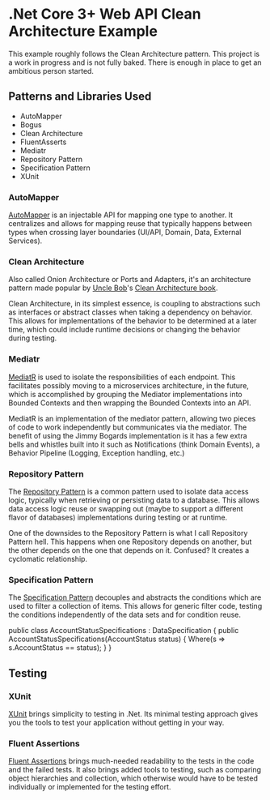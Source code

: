 ﻿# .Net Core 3+ Web API Clean Architecture Example
 
 This example roughly follows the Clean Architecture pattern. This project is a work in progress and is not fully baked. There is enough in place to get an ambitious person started.
 
 ## Patterns and Libraries Used
 
 - AutoMapper
 - Bogus
 - Clean Architecture
 - FluentAsserts
 - Mediatr
 - Repository Pattern
 - Specification Pattern
 - XUnit
 
 ### AutoMapper
 
 [AutoMapper](https://automapper.org/) is an injectable API for mapping one type to another. It centralizes and allows for mapping reuse that typically happens between types when crossing layer boundaries (UI/API, Domain, Data, External Services).
 
 ### Clean Architecture
 
 Also called Onion Architecture or Ports and Adapters, it's an architecture pattern made popular by [Uncle Bob](http://cleancoder.com)'s [Clean Architecture book](https://www.amazon.com/dp/0134494164).
 
 Clean Architecture, in its simplest essence, is coupling to abstractions such as interfaces or abstract classes when taking a dependency on behavior. This allows for implementations of the behavior to be determined at a later time, which could include runtime decisions or changing the behavior during testing.
 
 ### Mediatr
 
 [MediatR](https://github.com/jbogard/MediatR) is used to isolate the responsibilities of each endpoint. This facilitates possibly moving to a microservices architecture, in the future, which is accomplished by grouping the Mediator implementations into Bounded Contexts and then wrapping the Bounded Contexts into an API.
 
 MediatR is an implementation of the mediator pattern, allowing two pieces of code to work independently but communicates via the mediator. The benefit of using the Jimmy Bogards implementation is it has a few extra bells and whistles built into it such as Notifications (think Domain Events), a Behavior Pipeline (Logging, Exception handling, etc.)
 
 
 ### Repository Pattern
 The [Repository Pattern](https://deviq.com/repository-pattern/) is a common pattern used to isolate data access logic, typically when retrieving or persisting data to a database. This allows data access logic reuse or swapping out (maybe to support a different flavor of databases) implementations during testing or at runtime.
 
 One of the downsides to the Repository Pattern is what I call Repository Pattern hell. This happens when one Repository depends on another, but the other depends on the one that depends on it. Confused? It creates a cyclomatic relationship.
 
 ### Specification Pattern
 
 The [Specification Pattern](https://deviq.com/specification-pattern/) decouples and abstracts the conditions which are used to filter a collection of items. This allows for generic filter code, testing the conditions independently of the data sets and for condition reuse.
 
   public class AccountStatusSpecifications : DataSpecification<User>
   {
     public AccountStatusSpecifications(AccountStatus status)
     {
       Where(s => s.AccountStatus == status);
     }
   }
 
 
 
 ## Testing
 
 ### XUnit
 
 [XUnit](https://xunit.net/) brings simplicity to testing in .Net. Its minimal testing approach gives you the tools to test your application without getting in your way.
 
 ### Fluent Assertions
 
 [Fluent Assertions](https://fluentassertions.com/) brings much-needed readability to the tests in the code and the failed tests. It also brings added tools to testing, such as comparing object hierarchies and collection, which otherwise would have to be tested individually or implemented for the testing effort.